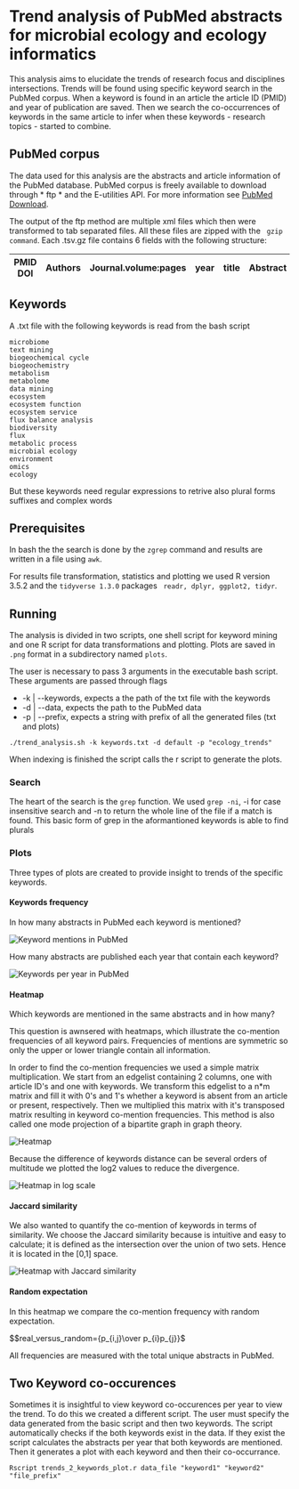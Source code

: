 # Trend analysis of PubMed abstracts for microbial ecology and ecology informatics

This analysis aims to elucidate the trends of research focus and disciplines intersections. Trends will be found using specific keyword search in the PubMed corpus. When a keyword is found in an article the article ID (PMID) and year of publication are saved. Then we search the co-occurrences of keywords in the same article to infer when these keywords - research topics - started to combine.

## PubMed corpus

The data used for this analysis are the abstracts and article information of the PubMed database. PubMed corpus is freely available to download through * ftp * and the E-utilities API. For more information see [PubMed Download](https://www.nlm.nih.gov/databases/download/pubmed_medline_documentation.html).

The output of the ftp method are multiple xml files which then were transformed to tab separated files. All these files are zipped with the ``` gzip command```. Each .tsv.gz file contains 6 fields with the following structure:

 | PMID DOI |  Authors | Journal.volume:pages  | year  | title | Abstract  |
 | --- | --- | --- | --- | --- | --- |

## Keywords

A .txt file with the following keywords is read from the bash script

```
microbiome
text mining
biogeochemical cycle
biogeochemistry
metabolism
metabolome
data mining
ecosystem
ecosystem function
ecosystem service
flux balance analysis
biodiversity
flux
metabolic process
microbial ecology
environment
omics
ecology
```
But these keywords need regular expressions to retrive also plural forms suffixes and complex words

## Prerequisites

In bash the the search is done by the ``` zgrep ``` command and results are written in a file using ``` awk ```.

For results file transformation, statistics and plotting we used R version 3.5.2 and the ``` tidyverse 1.3.0 ``` packages ``` readr, dplyr, ggplot2, tidyr```.

## Running

The analysis is divided in two scripts, one shell script for keyword mining and one R script for data transformations and plotting. Plots are saved in ```.png``` format in a subdirectory named ``` plots ```.

The user is necessary to pass 3 arguments in the executable bash script. These arguments are passed through flags

* -k | --keywords, expects a the path of the txt file with the keywords
* -d | --data, expects the path to the PubMed data
* -p | --prefix, expects a string with prefix of all the generated files (txt and plots)


```
./trend_analysis.sh -k keywords.txt -d default -p "ecology_trends"

```

When indexing is finished the script calls the r script to generate the plots.

### Search

The heart of the search is the ```grep``` function. We used ```grep -ni```, -i for case insensitive search and -n to return the whole line of the file if a match is found. This basic form of grep in the aformantioned keywords is able to find plurals

### Plots

Three types of plots are created to provide insight to trends of the specific keywords.

#### Keywords frequency

In how many abstracts in PubMed each keyword is mentioned?

![Keyword mentions in PubMed](demo/species_2020-04-14_03-10_pubmed_keyword_frequency.png)

How many abstracts are published each year that contain each keyword?

![Keywords per year in PubMed](demo/species_2020-04-14_03-10_pubmed_keyword_per_year.png)

#### Heatmap

Which keywords are mentioned in the same abstracts and in how many?

This question is awnsered with heatmaps, which illustrate the co-mention frequencies of all keyword pairs. Frequencies of mentions are symmetric so only the upper or lower triangle contain all information.

In order to find the co-mention frequencies we used a simple matrix multiplication. We start from an edgelist containing 2 columns, one with article ID's and one with keywords. We transform this edgelist to a n*m matrix and fill it with 0's and 1's whether a keyword is absent from an article or present, respectively. Then we multiplied this matrix with it's transposed matrix resulting in keyword co-mention frequencies. This method is also called one mode projection of a bipartite graph in graph theory.


![Heatmap](demo/species_2020-04-14_03-17_pubmed_keyword_heatmap.png)

Because the difference of keywords distance can be several orders of multitude we plotted the log2 values to reduce the divergence.

![Heatmap in log scale](demo/species_2020-04-14_03-17_log_pubmed_keyword_heatmap.png)

#### Jaccard similarity

We also wanted to quantify the co-mention of keywords in terms of similarity. We choose the Jaccard similarity because is intuitive and easy to calculate; it is defined as the intersection over the union of two sets. Hence it is located in the [0,1] space.

![Heatmap with Jaccard similarity](demo/species_2020-04-14_03-17_pubmed_jaccard_heatmap.png)

#### Random expectation 

In this heatmap we compare the co-mention frequency with random expectation. 

$$real_versus_random={p_{i,j}\over p_{i}p_{j}}$

All frequencies are measured with the total unique abstracts in PubMed.

## Two Keyword co-occurences

Sometimes it is insightful to view keyword co-occurences per year to view the trend. To do this we created a different script. The user must specify the data generated from the basic script and then two keywords. The script automatically checks if the both keywords exist in the data. If they exist the script calculates the abstracts per year that both keywords are mentioned. Then it generates a plot with each keyword and then their co-occurrance.

```
Rscript trends_2_keywords_plot.r data_file "keyword1" "keyword2" "file_prefix"

```


